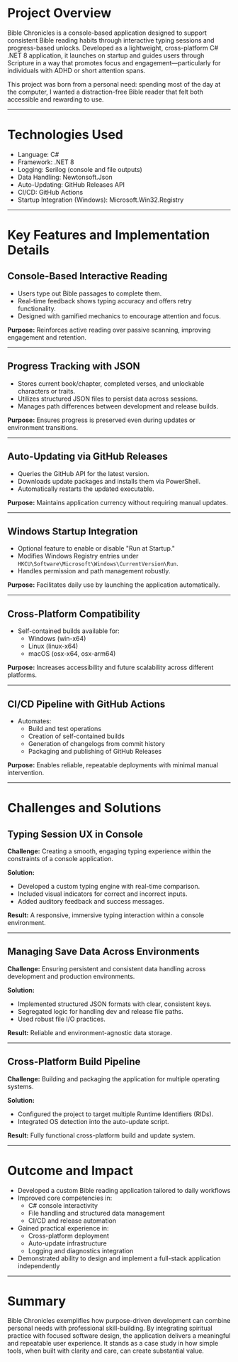 # Project Overview

Bible Chronicles is a console-based application designed to support consistent Bible reading habits through interactive typing sessions and progress-based unlocks. Developed as a lightweight, cross-platform C# .NET 8 application, it launches on startup and guides users through Scripture in a way that promotes focus and engagement—particularly for individuals with ADHD or short attention spans.

This project was born from a personal need: spending most of the day at the computer, I wanted a distraction-free Bible reader that felt both accessible and rewarding to use.

---

# Technologies Used

- Language: C#
- Framework: .NET 8
- Logging: Serilog (console and file outputs)
- Data Handling: Newtonsoft.Json
- Auto-Updating: GitHub Releases API
- CI/CD: GitHub Actions
- Startup Integration (Windows): Microsoft.Win32.Registry

---

# Key Features and Implementation Details

## Console-Based Interactive Reading

- Users type out Bible passages to complete them.
- Real-time feedback shows typing accuracy and offers retry functionality.
- Designed with gamified mechanics to encourage attention and focus.

**Purpose:** Reinforces active reading over passive scanning, improving engagement and retention.

---

## Progress Tracking with JSON

- Stores current book/chapter, completed verses, and unlockable characters or traits.
- Utilizes structured JSON files to persist data across sessions.
- Manages path differences between development and release builds.

**Purpose:** Ensures progress is preserved even during updates or environment transitions.

---

## Auto-Updating via GitHub Releases

- Queries the GitHub API for the latest version.
- Downloads update packages and installs them via PowerShell.
- Automatically restarts the updated executable.

**Purpose:** Maintains application currency without requiring manual updates.

---

## Windows Startup Integration

- Optional feature to enable or disable "Run at Startup."
- Modifies Windows Registry entries under `HKCU\Software\Microsoft\Windows\CurrentVersion\Run`.
- Handles permission and path management robustly.

**Purpose:** Facilitates daily use by launching the application automatically.

---

## Cross-Platform Compatibility

- Self-contained builds available for:
  - Windows (win-x64)
  - Linux (linux-x64)
  - macOS (osx-x64, osx-arm64)

**Purpose:** Increases accessibility and future scalability across different platforms.

---

## CI/CD Pipeline with GitHub Actions

- Automates:
  - Build and test operations
  - Creation of self-contained builds
  - Generation of changelogs from commit history
  - Packaging and publishing of GitHub Releases

**Purpose:** Enables reliable, repeatable deployments with minimal manual intervention.

---

# Challenges and Solutions

## Typing Session UX in Console

**Challenge:** Creating a smooth, engaging typing experience within the constraints of a console application.

**Solution:**
- Developed a custom typing engine with real-time comparison.
- Included visual indicators for correct and incorrect inputs.
- Added auditory feedback and success messages.

**Result:** A responsive, immersive typing interaction within a console environment.

---

## Managing Save Data Across Environments

**Challenge:** Ensuring persistent and consistent data handling across development and production environments.

**Solution:**
- Implemented structured JSON formats with clear, consistent keys.
- Segregated logic for handling dev and release file paths.
- Used robust file I/O practices.

**Result:** Reliable and environment-agnostic data storage.

---

## Cross-Platform Build Pipeline

**Challenge:** Building and packaging the application for multiple operating systems.

**Solution:**
- Configured the project to target multiple Runtime Identifiers (RIDs).
- Integrated OS detection into the auto-update script.

**Result:** Fully functional cross-platform build and update system.

---

# Outcome and Impact

- Developed a custom Bible reading application tailored to daily workflows
- Improved core competencies in:
  - C# console interactivity
  - File handling and structured data management
  - CI/CD and release automation
- Gained practical experience in:
  - Cross-platform deployment
  - Auto-update infrastructure
  - Logging and diagnostics integration
- Demonstrated ability to design and implement a full-stack application independently

---

# Summary

Bible Chronicles exemplifies how purpose-driven development can combine personal needs with professional skill-building. By integrating spiritual practice with focused software design, the application delivers a meaningful and repeatable user experience. It stands as a case study in how simple tools, when built with clarity and care, can create substantial value.
